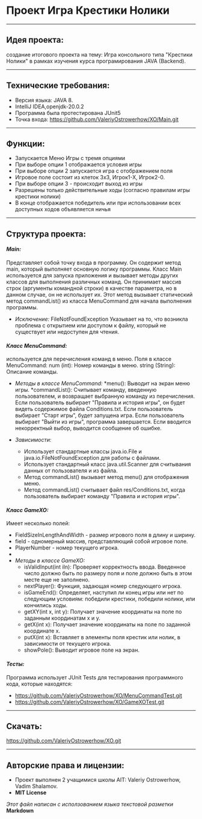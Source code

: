 # **Проект Игра Крестики Нолики**
____________________________________________________________________

## Идея проекта:
создание итогового проекта на тему: Игра консольного типа "Крестики Нолики"
в рамках изучения курса програмирования JAVA (Backend).

---

## Технические требования:
* Версия языка: JAVA 8.
* IntelliJ IDEA,openjdk-20.0.2
* Программа была протестирована JUnit5
* Точка входа:  https://github.com/ValeriyOstrowerhow/XO/Main.git

---

## Функции:
* Запускается Меню Игры с тремя опциями
* При выборе опции 1 отображается условия игры
* При выборе опции 2 запускается игра с отображением поля
* Игровое поле состоит из клеток 3x3, Игрок1-Х, Игрок2-0.
* При выборе опции 3 - происходит выход из игры
* Разрешены только действительные ходы (согласно правилам игры крестики нолики)
* В конце отображается победитель или при использовании всех доступных ходов объявляется ничья

---

## Структура проекта:
#### *Main:*
Представляет собой точку входа в программу. Он содержит метод main,
который выполняет основную логику программы.
Класс Main используется для запуска приложения и вызывает методы других классов для выполнения различных команд.
Он принимает массив строк (аргументы командной строки) в качестве параметра,
но в данном случае, он не использует их.
Этот метод вызывает статический метод commandList() из класса MenuCommand для начала выполнения программы.
* *Исключение:* FileNotFoundException
  Указывает на то, что возникла проблема с открытием или доступом к файлу,
  который не существует или недоступен для чтения.

#### *Класс MenuCommand:*
используется для перечисления команд в меню.
Поля в классе MenuCommand:
num (int): Номер команды в меню.
string (String): Описание команды.

* *Методы в классе MenuCommand:*
  *menu(): Выводит на экран меню игры.
  *commandList(): Считывает команду, введенную пользователем, и возвращает выбранную команду из перечисления. Если пользователь выбирает "Правила и история игры", он будет видеть содержимое файла Conditions.txt. Если пользователь выбирает "Старт игры", будет запущена игра. Если пользователь выбирает "Выйти из игры", программа завершается. Если вводится некорректный выбор, выводится сообщение об ошибке.

* *Зависимости:*
    * Использует стандартные классы java.io.File и java.io.FileNotFoundException для работы с файлами.
    * Использует стандартный класс java.util.Scanner для считывания данных от пользователя и из файла.
    * Метод commandList() вызывает метод menu() для отображения меню.
    * Метод commandList() считывает файл res/Conditions.txt, когда пользователь выбирает команду "Правила и история игры".

#### *Класс GameXO:*
Имеет несколько полей:
* FieldSizeInLengthAndWidth - размер игрового поля в длину и ширину.
* field - одномерный массив, представляющий собой игровое поле.
* PlayerNumber - номер текущего игрока.
*
* *Методы в классе GameXO:*
    * isValidInput(int iIn): Проверяет корректность ввода. Введенное число должно быть по размеру поля и поле должно быть в этом месте еще не заполнено.
    * nextPlayer(): Функция, задающая номер следующего игрока.
    * isGameEnd(): Определяет, наступил ли конец игры или нет по следующим условиям: победили крестики, победили нолики, или кончились ходы.
    * getXY(int x, int y): Получает значение координаты на поле по заданным координатам x и y.
    * getX(int x): Получает значение координаты на поле по заданной координате x.
    * putX(int x): Вставляет в элементы поля крестик или нолик, в зависимости от текущего игрока.
    * showPole(): Выводит игровое поле на экран.

#### *Тесты:*
Программа использует JUnit Tests для тестирования программного кода, которые находятся:
* https://github.com/ValeriyOstrowerhow/XO/MenuCommandTest.git
* https://github.com/ValeriyOstrowerhow/XO/GameXOTest.git

---

## Скачать:
https://github.com/ValeriyOstrowerhow/XO.git

---

## Авторские права и лицензии:
* Проект выполнен 2 учащимися школы AIT: Valeriy Ostrowerhow, Vadim Shalamov.
* **MIT License**

*Этот файл написан с исползованием языка текстовой разметки* **Markdown**
